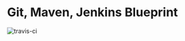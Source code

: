 Git, Maven, Jenkins Blueprint
=============================
![travis-ci](https://travis-ci.org/MehrCurry/nordic-demo.svg)
